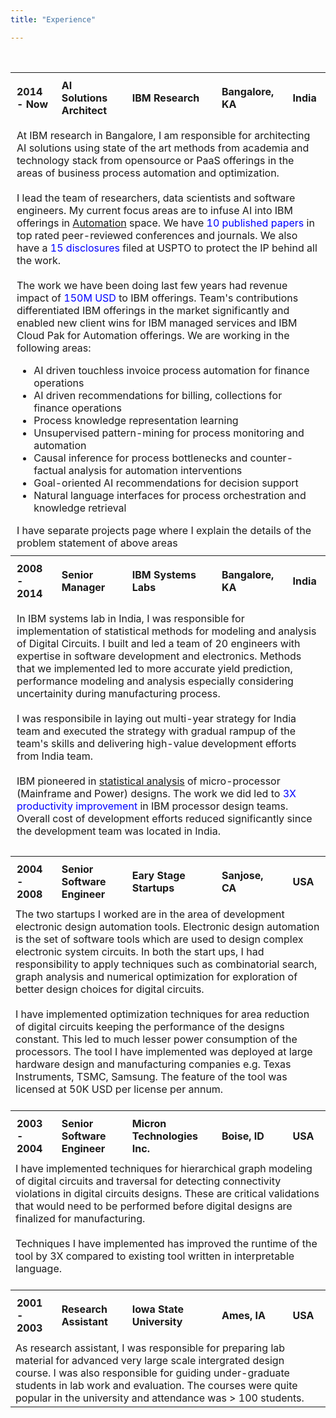```yaml
---
title: "Experience"

---
```


<br>

<table style="width:100%;border:none;">
<tr>     
    </tr>
    <tr>
        <th style="text-align:left;padding:10px">2014 - Now</th>
        <th style="text-align:left;padding:10px">AI Solutions Architect</th>
        <th style="text-align:left;padding:10px">IBM Research</th>
        <th style="text-align:left;padding:10px">Bangalore, KA</th>
        <th style="text-align:left;padding:10px">India</th>
    </tr>
    <tr>
        <td colspan="5" style="text-align:left;padding:10px">
        At IBM research in Bangalore, I am responsible for  architecting AI solutions using state of the art methods from academia and technology stack from opensource or PaaS offerings in the areas of business process automation and optimization. <br><br>
        I lead the team of researchers, data scientists and software engineers. My current focus areas are to infuse AI into IBM offerings in <a href="https://www.ibm.com/in-en/automation">Automation</a> space. We have <span style="color:blue">10 published papers</span> in top rated peer-reviewed conferences and journals. We also have a <span style="color:blue">15 disclosures</span> filed at USPTO to protect the IP behind all the work. <br><br>
        The work we have been doing last few years had revenue impact of <span style="color:blue"> 150M USD </span> to IBM offerings.  Team's contributions differentiated IBM offerings in the market significantly and enabled new client wins for IBM managed services and IBM Cloud Pak for Automation offerings. We are working in the following areas: 
        <ul>
        <li> AI driven touchless invoice process automation for finance operations
        <li> AI driven recommendations for billing, collections for finance operations
        <li> Process knowledge representation learning
        <li> Unsupervised pattern-mining for process monitoring and automation
        <li> Causal inference for process bottlenecks and counter-factual analysis for automation interventions
        <li> Goal-oriented AI recommendations for decision support
        <li> Natural language interfaces for process orchestration and knowledge retrieval 
        </ul>
        I have separate projects page where I explain the details of the problem statement of above areas
        </td>   
    </tr>
    <tr>
        <th style="text-align:left;padding:10px">2008 - 2014</th>
        <th style="text-align:left;padding:10px">Senior Manager</th>
        <th style="text-align:left;padding:10px">IBM Systems Labs</th>
        <th style="text-align:left;padding:10px">Bangalore, KA</th>
        <th style="text-align:left;padding:10px">India</th>
    </tr>
    <tr>
        <td colspan="5" style="text-align:left;padding:10px">
        In IBM systems lab in India, I was responsible for implementation of statistical methods for modeling and analysis of Digital Circuits. I built and led a team of 20 engineers with expertise in software development and electronics. Methods that we implemented led to more accurate yield prediction,  performance modeling and analysis especially  considering uncertainity during manufacturing process. <br><br>
        I was responsibile in laying out multi-year strategy for India team and executed the strategy with gradual rampup of the team's skills and delivering high-value development efforts from India team. <br><br>
        IBM pioneered in <a href="https://dl.acm.org/doi/10.1145/2897937.2898068"> statistical analysis</a> of micro-processor (Mainframe and Power) designs. The work we did led to  <span style="color:blue"> 3X productivity improvement</span> in IBM processor design teams. Overall cost of development efforts reduced significantly since the development team was located in India. <br><br>
        </td>  
    </tr>
     <tr>
        <th style="text-align:left;padding:10px">2004 - 2008</th>
        <th style="text-align:left;padding:10px">Senior Software Engineer</th>
        <th style="text-align:left;padding:10px">Eary Stage Startups</th>
        <th style="text-align:left;padding:10px">Sanjose, CA</th>
        <th style="text-align:left;padding:10px">USA</th>
    </tr>
    <tr>
        <td colspan="5">
       The two startups I worked are in the area of development electronic design automation tools.  Electronic design automation is the set of software tools which are used to design complex electronic system circuits. In both the start ups, I had responsibility to apply techniques such as combinatorial search, graph analysis and numerical optimization for exploration of better design choices for digital circuits. <br><br>
       I have implemented optimization techniques for area reduction of digital circuits keeping the performance of the designs constant. This led to much lesser power consumption of the processors. The tool I have implemented was deployed at large hardware design and manufacturing companies e.g. Texas Instruments, TSMC, Samsung. The feature of the tool was licensed at 50K USD per license per annum. <br><br>
        </td>  
    </tr>
    <tr>
        <th style="text-align:left;padding:10px">2003 - 2004</th>
        <th style="text-align:left;padding:10px">Senior Software Engineer</th>
        <th style="text-align:left;padding:10px">Micron Technologies Inc.</th>
        <th style="text-align:left;padding:10px">Boise, ID</th>
        <th style="text-align:left;padding:10px">USA</th>
    </tr>
    <tr>
        <td colspan="5">
        I have implemented techniques for hierarchical graph modeling of digital circuits and traversal for detecting connectivity violations in digital circuits designs. These are critical validations that would need to be performed before digital designs are finalized for manufacturing. <br> <br>
        Techniques I have implemented has improved the runtime of the tool by 3X compared to existing tool written in interpretable language. <br><br>
        </td>  
    </tr>
    <tr>
        <th style="text-align:left;padding:10px">2001 - 2003</th>
        <th style="text-align:left;padding:10px">Research Assistant</th>
        <th style="text-align:left;padding:10px">Iowa State University</th>
        <th style="text-align:left;padding:10px">Ames, IA</th>
        <th style="text-align:left;padding:10px">USA</th>
    </tr>
    <tr>
        <td colspan="5">
        As research assistant, I was responsible for preparing lab material for advanced very large scale intergrated design course. I was also responsible for guiding under-graduate students in lab work and evaluation. The courses were quite popular in the university and attendance was > 100 students. 
        </td>  
    </tr>
</table>




